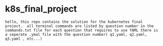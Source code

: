 # k8s_final_project
`
hello,
this repo contains the solution for the kubernetes final project. 
all terminal commands are listed by question number in the commands.txt file
for each question that requires to use YAML there is a seperate .ymal file with the question number( q1.yaml, q2.yaml, q3.yaml , etc...)
`
